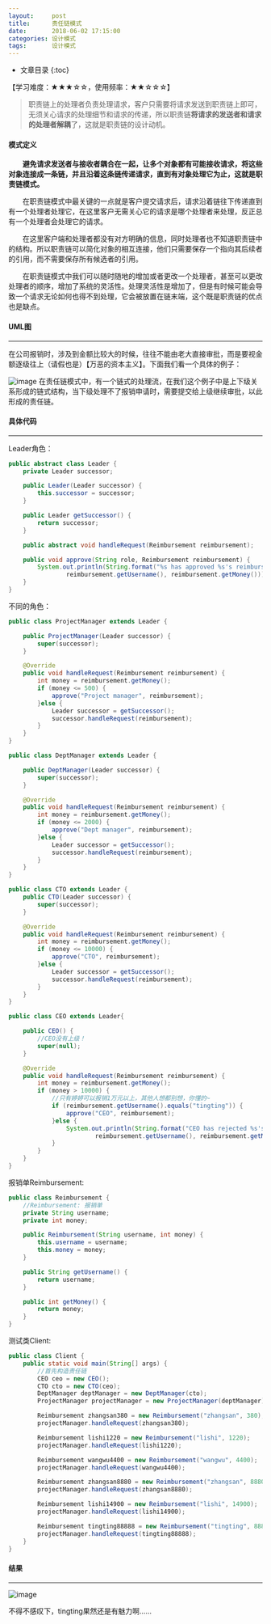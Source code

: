```yaml
---
layout:     post
title:      责任链模式
date:       2018-06-02 17:15:00
categories: 设计模式
tags:       设计模式
---
```


* 文章目录
{:toc}

【学习难度：★★★☆☆，使用频率：★★☆☆☆】

>职责链上的处理者负责处理请求，客户只需要将请求发送到职责链上即可，无须关心请求的处理细节和请求的传递，所以职责链**将请求的发送者和请求的处理者解耦**了，这就是职责链的设计动机。



#### 模式定义
&emsp;&emsp;**避免请求发送者与接收者耦合在一起，让多个对象都有可能接收请求，将这些对象连接成一条链，并且沿着这条链传递请求，直到有对象处理它为止，这就是职责链模式。**

&emsp;&emsp;在职责链模式中最关键的一点就是客户提交请求后，请求沿着链往下传递直到有一个处理者处理它，在这里客户无需关心它的请求是哪个处理者来处理，反正总有一个处理者会处理它的请求。

&emsp;&emsp;在这里客户端和处理者都没有对方明确的信息，同时处理者也不知道职责链中的结构。所以职责链可以简化对象的相互连接，他们只需要保存一个指向其后续者的引用，而不需要保存所有候选者的引用。

&emsp;&emsp;在职责链模式中我们可以随时随地的增加或者更改一个处理者，甚至可以更改处理者的顺序，增加了系统的灵活性。处理灵活性是增加了，但是有时候可能会导致一个请求无论如何也得不到处理，它会被放置在链末端，这个既是职责链的优点也是缺点。

#### UML图

---
在公司报销时，涉及到金额比较大的时候，往往不能由老大直接审批，而是要视金额逐级往上（请假也是）【万恶的资本主义】。下面我们看一个具体的例子：

![image](http://oc26wuqdw.bkt.clouddn.com/2018/6/pattern/chain/chain_uml.png)
在责任链模式中，有一个链式的处理流，在我们这个例子中是上下级关系形成的链式结构，当下级处理不了报销申请时，需要提交给上级继续审批，以此形成的责任链。

#### 具体代码

---

Leader角色：

```java
public abstract class Leader {
    private Leader successor;

    public Leader(Leader successor) {
        this.successor = successor;
    }

    public Leader getSuccessor() {
        return successor;
    }

    public abstract void handleRequest(Reimbursement reimbursement);

    public void approve(String role, Reimbursement reimbursement) {
        System.out.println(String.format("%s has approved %s's reimbursement, money: $%s", role,
                reimbursement.getUsername(), reimbursement.getMoney()));
    }
}
```

不同的角色：

```java
public class ProjectManager extends Leader {

    public ProjectManager(Leader successor) {
        super(successor);
    }

    @Override
    public void handleRequest(Reimbursement reimbursement) {
        int money = reimbursement.getMoney();
        if (money <= 500) {
            approve("Project manager", reimbursement);
        }else {
            Leader successor = getSuccessor();
            successor.handleRequest(reimbursement);
        }
    }
}

public class DeptManager extends Leader {

    public DeptManager(Leader successor) {
        super(successor);
    }

    @Override
    public void handleRequest(Reimbursement reimbursement) {
        int money = reimbursement.getMoney();
        if (money <= 2000) {
            approve("Dept manager", reimbursement);
        }else {
            Leader successor = getSuccessor();
            successor.handleRequest(reimbursement);
        }
    }
}

public class CTO extends Leader {
    public CTO(Leader successor) {
        super(successor);
    }

    @Override
    public void handleRequest(Reimbursement reimbursement) {
        int money = reimbursement.getMoney();
        if (money <= 10000) {
            approve("CTO", reimbursement);
        }else {
            Leader successor = getSuccessor();
            successor.handleRequest(reimbursement);
        }
    }
}

public class CEO extends Leader{

    public CEO() {
        //CEO没有上级！
        super(null);
    }

    @Override
    public void handleRequest(Reimbursement reimbursement) {
        int money = reimbursement.getMoney();
        if (money > 10000) {
            //只有婷婷可以报销1万元以上，其他人想都别想，你懂的~
            if (reimbursement.getUsername().equals("tingting")) {
                approve("CEO", reimbursement);
            }else {
                System.out.println(String.format("CEO has rejected %s's reimbursement, money: $%s",
                        reimbursement.getUsername(), reimbursement.getMoney()));
            }
        }
    }
}
```

报销单Reimbursement:
```java
public class Reimbursement {
    //Reimbursement: 报销单
    private String username;
    private int money;

    public Reimbursement(String username, int money) {
        this.username = username;
        this.money = money;
    }

    public String getUsername() {
        return username;
    }

    public int getMoney() {
        return money;
    }
}
```

测试类Client:

```java
public class Client {
    public static void main(String[] args) {
        //首先构造责任链
        CEO ceo = new CEO();
        CTO cto = new CTO(ceo);
        DeptManager deptManager = new DeptManager(cto);
        ProjectManager projectManager = new ProjectManager(deptManager);

        Reimbursement zhangsan380 = new Reimbursement("zhangsan", 380);
        projectManager.handleRequest(zhangsan380);

        Reimbursement lishi1220 = new Reimbursement("lishi", 1220);
        projectManager.handleRequest(lishi1220);

        Reimbursement wangwu4400 = new Reimbursement("wangwu", 4400);
        projectManager.handleRequest(wangwu4400);

        Reimbursement zhangsan8880 = new Reimbursement("zhangsan", 8880);
        projectManager.handleRequest(zhangsan8880);

        Reimbursement lishi14900 = new Reimbursement("lishi", 14900);
        projectManager.handleRequest(lishi14900);

        Reimbursement tingting88888 = new Reimbursement("tingting", 88888);
        projectManager.handleRequest(tingting88888);
    }
}
```

#### 结果

---

![image](http://oc26wuqdw.bkt.clouddn.com/2018/6/pattern/chain/chain_result.png)

不得不感叹下，tingting果然还是有魅力啊……

